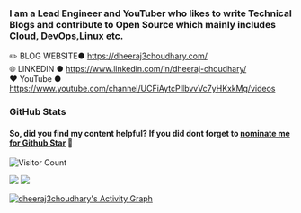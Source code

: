 ### I am a Lead Engineer and YouTuber who likes to write Technical Blogs and contribute to Open Source which mainly includes Cloud, DevOps,Linux etc.

✏️ BLOG WEBSITE● https://dheeraj3choudhary.com/  
🌐 LINKEDIN ●  https://www.linkedin.com/in/dheeraj-choudhary/  
❤️ YouTube ● https://www.youtube.com/channel/UCFiAytcPIlbvvVc7yHKxkMg/videos  

### GitHub Stats

#### So, did you find my content helpful? If you did dont forget to [nominate me for Github Star](https://stars.github.com/nominate/) 🌟

![Visitor Count](https://profile-counter.glitch.me/{dheeraj3choudhary}/count.svg)

<img src="https://github-readme-stats.vercel.app/api?username=dheeraj3choudhary&show_icons=true&theme=merko"> 

<img src="https://github-readme-streak-stats.herokuapp.com/?user=dheeraj3choudhary&theme=highcontrast">

<!-- https://github.com/ashutosh00710/github-readme-activity-graph -->

<a href="https://github.com/ashutosh00710/github-readme-activity-graph"><img alt="dheeraj3choudhary's Activity Graph" src="https://activity-graph.herokuapp.com/graph?username=dheeraj3choudhary&bg_color=1F222E&color=F8D866&line=F85D7F&point=FFFFFF&hide_border=true" /></a>
